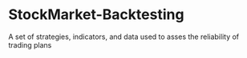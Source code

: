 # StockMarket-Backtesting
A set of strategies, indicators, and data used to asses the reliability of trading plans
